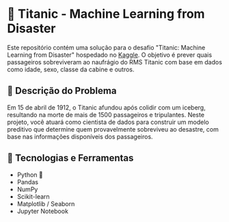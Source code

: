 # 🚢 Titanic - Machine Learning from Disaster

Este repositório contém uma solução para o desafio "Titanic: Machine Learning from Disaster" hospedado no [Kaggle](https://www.kaggle.com/competitions/titanic). O objetivo é prever quais passageiros sobreviveram ao naufrágio do RMS Titanic com base em dados como idade, sexo, classe da cabine e outros.

## 📌 Descrição do Problema

Em 15 de abril de 1912, o Titanic afundou após colidir com um iceberg, resultando na morte de mais de 1500 passageiros e tripulantes. Neste projeto, você atuará como cientista de dados para construir um modelo preditivo que determine quem provavelmente sobreviveu ao desastre, com base nas informações disponíveis dos passageiros.

## 🧪 Tecnologias e Ferramentas

- Python 🐍
- Pandas
- NumPy
- Scikit-learn
- Matplotlib / Seaborn
- Jupyter Notebook
